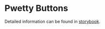 # Pwetty Buttons

Detailed information can be found in [storybook](https://60c1045d60dd96003be4728c-zuylmdsomo.chromatic.com/?path=/story/intro--page).
